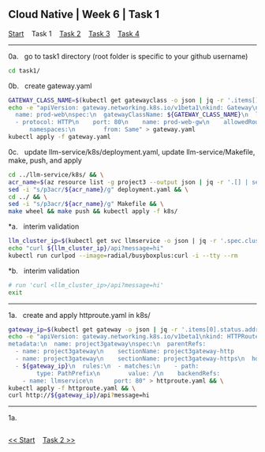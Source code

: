 ## Cloud Native | Week 6 | Task 1

[Start](https://github.com/AFC-AI2C-Cohort-04/coleman-code/blob/main/cloud_native/week_6/start.md)    Task 1    [Task 2](https://github.com/AFC-AI2C-Cohort-04/coleman-code/blob/main/cloud_native/week_6/task_2.md)    [Task 3](https://github.com/AFC-AI2C-Cohort-04/coleman-code/blob/main/cloud_native/week_6/task_3.md)    [Task 4](https://github.com/AFC-AI2C-Cohort-04/coleman-code/blob/main/cloud_native/week_6/task_4.md)

---

0a.   go to task1 directory (root folder is specific to your github username)
``` bash
cd task1/
```

0b.   create gateway.yaml
``` bash
GATEWAY_CLASS_NAME=$(kubectl get gatewayclass -o json | jq -r '.items[].metadata.name') && \
echo -e "apiVersion: gateway.networking.k8s.io/v1beta1\nkind: Gateway\nmetadata:
  name: prod-web\nspec:\n  gatewayClassName: ${GATEWAY_CLASS_NAME}\n  listeners:
  - protocol: HTTP\n    port: 80\n    name: prod-web-gw\n    allowedRoutes:
      namespaces:\n        from: Same" > gateway.yaml
kubectl apply -f gateway.yaml
```

0c.   update llm-service/k8s/deployment.yaml, update llm-service/Makefile, make, push, and apply
``` bash
cd ../llm-service/k8s/ && \
acr_name=$(az resource list -g project3 --output json | jq -r '.[] | select(.type == "Microsoft.ContainerRegistry/registries") | .name') && \
sed -i "s/p3acr/${acr_name}/g" deployment.yaml && \
cd ../ && \
sed -i "s/p3acr/${acr_name}/g" Makefile && \
make wheel && make push && kubectl apply -f k8s/
```

*a.   interim validation
``` bash
llm_cluster_ip=$(kubectl get svc llmservice -o json | jq -r '.spec.clusterIP')
echo "curl ${llm_cluster_ip}/api?message=hi"
kubectl run curlpod --image=radial/busyboxplus:curl -i --tty --rm
```

*b.   interim validation
``` bash
# run 'curl <llm_cluster_ip>/api?message=hi'
exit
```

---

1a.   create and apply httproute.yaml in k8s/
``` bash
gateway_ip=$(kubectl get gateway -o json | jq -r '.items[0].status.addresses[0].value')
echo -e "apiVersion: gateway.networking.k8s.io/v1beta1\nkind: HTTPRoute
metadata:\n  name: project3gateway\nspec:\n  parentRefs:
  - name: project3gateway\n    sectionName: project3gateway-http
  - name: project3gateway\n    sectionName: project3gateway-https\n  hostnames:
  - ${gateway_ip}\n  rules:\n  - matches:\n    - path:
        type: PathPrefix\n        value: /\n    backendRefs:
    - name: llmservice\n      port: 80" > httproute.yaml && \
kubectl apply -f httproute.yaml && \
curl http://${gateway_ip}/api?message=hi
```

---

1a.   
``` bash
```

[<< Start](https://github.com/AFC-AI2C-Cohort-04/coleman-code/blob/main/cloud_native/week_6/start.md)    [Task 2 >>](https://github.com/AFC-AI2C-Cohort-04/coleman-code/blob/main/cloud_native/week_6/task_2.md)
